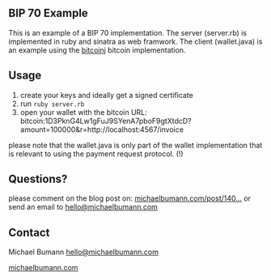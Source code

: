 ## BIP 70 Example 

This is an example of a BIP 70 implementation.
The server (server.rb) is implemented in ruby and sinatra as web framwork.
The client (wallet.java) is an example using the [bitcoinj](http://bitcoinj.org) bitcoin implementation.

## Usage

1. create your keys and ideally get a signed certificate
2. run `ruby server.rb`
3. open your wallet with the bitcoin URL: bitcoin:1D3PknG4Lw1gFuJ9SYenA7pboF9gtXtdcD?amount=100000&r=http://localhost:4567/invoice

please note that the wallet.java is only part of the wallet implementation that is relevant to using the payment request protocol. (!)

## Questions?

please comment on the blog post on: [michaelbumann.com/post/140...](http://michaelbumann.com/post/140637377117/example-clientserver-implementing-of-the-bitcoin)
or send an email to hello@michaelbumann.com

## Contact

Michael Bumann
hello@michaelbumann.com

[michaelbumann.com](http://michaelbumann.com)
